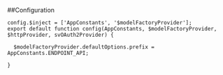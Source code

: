 
##Configuration

    config.$inject = ['AppConstants', '$modelFactoryProvider'];
    export default function config(AppConstants, $modelFactoryProvider, $httpProvider, svOAuth2Provider) {
    
      $modelFactoryProvider.defaultOptions.prefix = AppConstants.ENDPOINT_API;
    
    }
